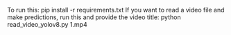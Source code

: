 To run this:
pip install -r requirements.txt
If you want to read a video file and make predictions, run this and provide the video title:
python read_video_yolov8.py 1.mp4
